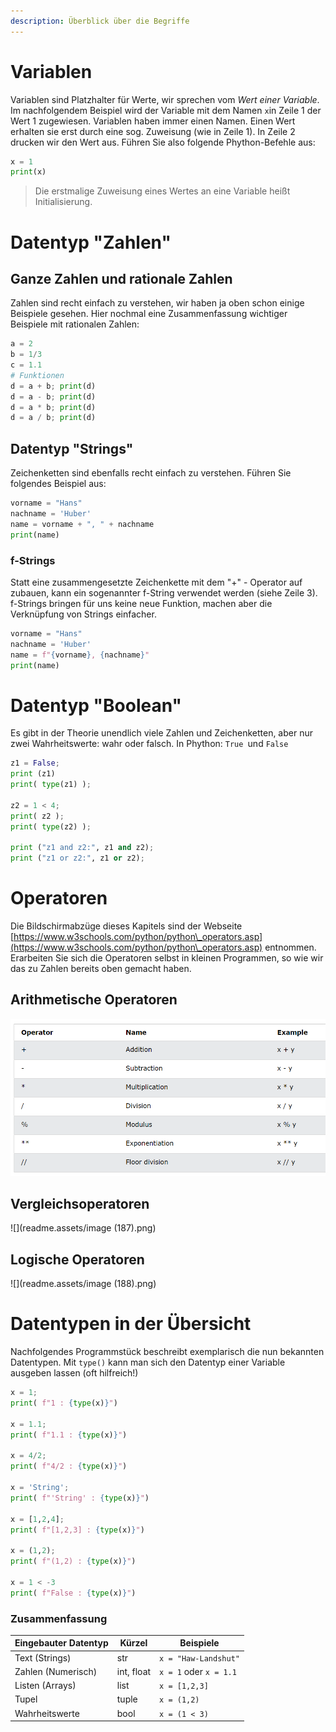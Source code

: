 ```yaml
---
description: Überblick über die Begriffe
---
```


# Variablen

Variablen sind Platzhalter für Werte, wir sprechen vom _Wert einer Variable_.  Im nachfolgendem Beispiel wird der Variable mit dem Namen `x`in Zeile 1 der Wert 1 zugewiesen. Variablen haben immer einen Namen. Einen Wert erhalten sie erst  durch eine sog. Zuweisung (wie in Zeile 1). In Zeile 2 drucken wir den Wert aus. Führen Sie also folgende Phython-Befehle aus:

```python
x = 1
print(x)
```

> Die erstmalige Zuweisung eines Wertes an eine Variable heißt Initialisierung.



# Datentyp "Zahlen"



## Ganze Zahlen und rationale Zahlen

Zahlen sind recht einfach zu verstehen, wir haben ja oben schon einige Beispiele gesehen. Hier nochmal eine Zusammenfassung wichtiger Beispiele mit rationalen Zahlen:&#x20;

```python
a = 2
b = 1/3
c = 1.1
# Funktionen
d = a + b; print(d)
d = a - b; print(d)
d = a * b; print(d)
d = a / b; print(d)
```



## Datentyp "Strings"

Zeichenketten sind ebenfalls recht einfach zu verstehen. Führen Sie folgendes Beispiel aus:

```python
vorname = "Hans"
nachname = 'Huber'
name = vorname + ", " + nachname
print(name)
```

### f-Strings

Statt eine zusammengesetzte Zeichenkette mit dem "+" - Operator auf zubauen, kann ein sogenannter f-String verwendet werden (siehe Zeile 3). f-Strings bringen für uns keine neue Funktion, machen aber die Verknüpfung von Strings einfacher.

```python
vorname = "Hans"
nachname = 'Huber'
name = f"{vorname}, {nachname}"
print(name)
```



# Datentyp "Boolean"

Es gibt in der Theorie unendlich viele Zahlen und Zeichenketten, aber nur zwei Wahrheitswerte: wahr oder falsch. In Phython: `True `und `False`

```python
z1 = False;
print (z1)
print( type(z1) );

z2 = 1 < 4;
print( z2 );
print( type(z2) );

print ("z1 and z2:", z1 and z2);
print ("z1 or z2:", z1 or z2);
```

# Operatoren

Die Bildschirmabzüge dieses Kapitels sind der Webseite [https://www.w3schools.com/python/python\_operators.asp](https://www.w3schools.com/python/python\_operators.asp) entnommen. Erarbeiten Sie sich die Operatoren selbst in kleinen Programmen, so wie wir das zu Zahlen bereits oben gemacht haben.



## Arithmetische Operatoren

![bild1](readme.assets/bild1.png)



## Vergleichsoperatoren

![](readme.assets/image (187).png)



## Logische Operatoren

![](readme.assets/image (188).png)



# Datentypen in der Übersicht

Nachfolgendes Programmstück beschreibt exemplarisch die nun bekannten Datentypen. Mit `type()` kann man sich den Datentyp einer Variable ausgeben lassen (oft hilfreich!)

```python
x = 1; 
print( f"1 : {type(x)}")

x = 1.1; 
print( f"1.1 : {type(x)}")

x = 4/2; 
print( f"4/2 : {type(x)}")

x = 'String'; 
print( f"'String' : {type(x)}")

x = [1,2,4]; 
print( f"[1,2,3] : {type(x)}")

x = (1,2);
print( f"(1,2) : {type(x)}")

x = 1 < -3
print( f"False : {type(x)}")
```



### Zusammenfassung 

| Eingebauter Datentyp | Kürzel     | Beispiele              |
| -------------------- | ---------- | ---------------------- |
| Text (Strings)       | str        | `x = "Haw-Landshut"`   |
| Zahlen (Numerisch)   | int, float | `x = 1` oder `x = 1.1` |
| Listen (Arrays)      | list       | `x = [1,2,3]`          |
| Tupel                | tuple      | `x = (1,2)`            |
| Wahrheitswerte       | bool       | `x = (1 < 3)`          |
